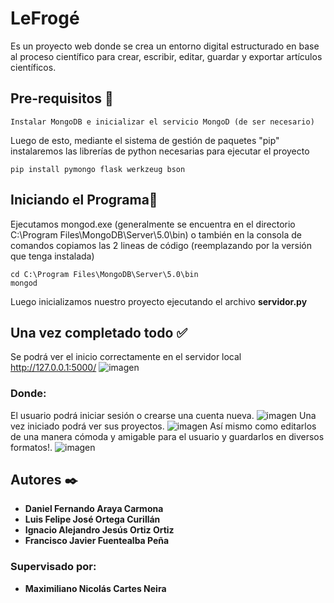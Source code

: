 # LeFrogé
Es un proyecto web donde se crea un entorno digital estructurado en base al proceso científico para crear, escribir, editar, guardar y exportar artículos científicos. 
## Pre-requisitos 🔧
```
Instalar MongoDB e inicializar el servicio MongoD (de ser necesario)
```
Luego de esto, mediante el sistema de gestión de paquetes "pip" instalaremos las librerías de python necesarias para ejecutar el proyecto
```
pip install pymongo flask werkzeug bson
```
## Iniciando el Programa📖
Ejecutamos mongod.exe (generalmente se encuentra en el directorio C:\Program Files\MongoDB\Server\5.0\bin) o también en la consola de comandos copiamos las 2 lineas de código (reemplazando por la versión que tenga instalada)
```
cd C:\Program Files\MongoDB\Server\5.0\bin
mongod
```
Luego inicializamos nuestro proyecto ejecutando el archivo **servidor.py**
## Una vez completado todo ✅
Se podrá ver el inicio correctamente en el servidor local http://127.0.0.1:5000/
![imagen](https://user-images.githubusercontent.com/44407924/147611389-9f0958a2-7a2d-45b2-a737-546adec27694.png)
### Donde:
El usuario podrá iniciar sesión o crearse una cuenta nueva.
![imagen](https://user-images.githubusercontent.com/44407924/147611531-f5413169-1d43-4277-8874-ff082e61246b.png)
Una vez iniciado podrá ver sus proyectos.
![imagen](https://user-images.githubusercontent.com/44407924/147611807-7b6c147a-7b94-4fa2-b009-c3e1e606efbe.png)
Así mismo como editarlos de una manera cómoda y amigable para el usuario y guardarlos en diversos formatos!.
![imagen](https://user-images.githubusercontent.com/44407924/147611894-89037b08-a88d-4394-a855-1067cdf0f626.png)
## Autores ✒️
* **Daniel Fernando Araya Carmona**
* **Luis Felipe José Ortega Curillán**
* **Ignacio Alejandro Jesús Ortiz Ortiz**
* **Francisco Javier Fuentealba Peña**
### Supervisado por: 
* **Maximiliano Nicolás Cartes Neira**

